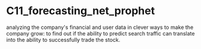 # C11_forecasting_net_prophet
analyzing the company's financial and user data in clever ways to make the company grow: to find out if the ability to predict search traffic can translate into the ability to successfully trade the stock.
